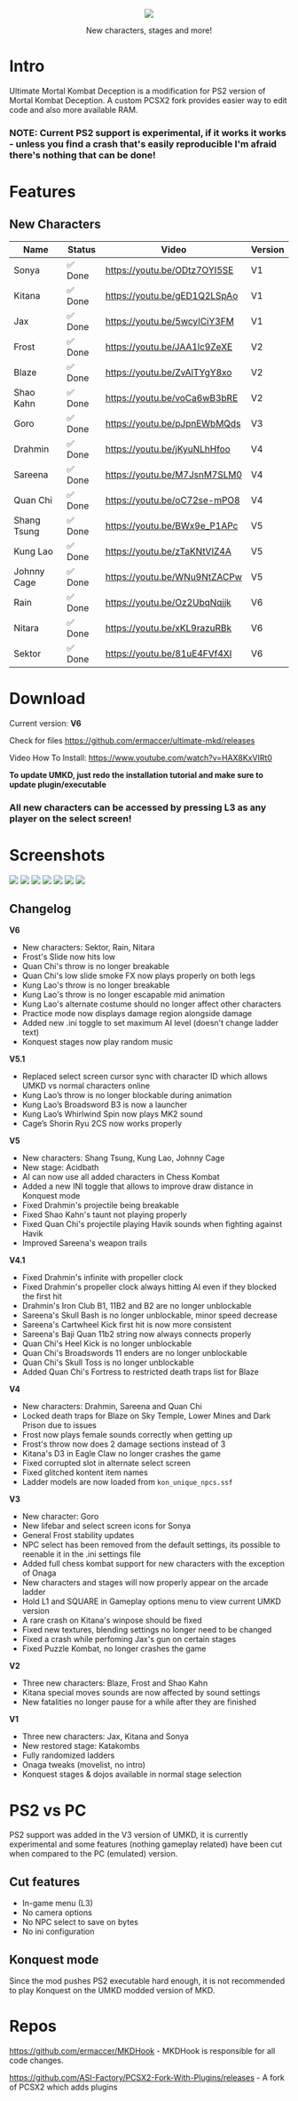 ﻿<p align="center"><img src=https://i.imgur.com/Hjf4Gsg.png></p>

<p align="center">New characters, stages and more!</p>


# Intro

Ultimate Mortal Kombat Deception is a modification for PS2 version of Mortal Kombat Deception. A custom PCSX2 fork provides easier way to edit code and also more available RAM.

### NOTE: Current PS2 support is experimental, if it works it works - unless you find a crash that's easily reproducible I'm afraid there's nothing that can be done!


# Features

## New Characters

| Name | Status | Video | Version |
|       ---       |       ---       |      ---       |      ---       |
| Sonya | ✅ Done | https://youtu.be/ODtz7OYI5SE | V1|
| Kitana | ✅ Done | https://youtu.be/gED1Q2LSpAo |V1|
| Jax | ✅ Done | https://youtu.be/5wcyICiY3FM |V1|
| Frost | ✅ Done| https://youtu.be/JAA1lc9ZeXE |V2|
| Blaze | ✅ Done| https://youtu.be/ZvAlTYgY8xo |V2|
| Shao Kahn | ✅ Done | https://youtu.be/voCa6wB3bRE |V2|
| Goro | ✅ Done | https://youtu.be/pJpnEWbMQds |V3|
| Drahmin | ✅ Done| https://youtu.be/jKyuNLhHfoo |V4|
| Sareena | ✅ Done | https://youtu.be/M7JsnM7SLM0 |V4|
| Quan Chi | ✅ Done | https://youtu.be/oC72se-mPO8 |V4|
| Shang Tsung | ✅ Done | https://youtu.be/BWx9e_P1APc  |V5|
| Kung Lao | ✅ Done | https://youtu.be/zTaKNtVIZ4A  | V5|
| Johnny Cage | ✅ Done | https://youtu.be/WNu9NtZACPw | V5 |
| Rain | ✅ Done | https://youtu.be/Oz2UbqNqjjk  | V6 |
| Nitara | ✅ Done | https://youtu.be/xKL9razuRBk  | V6 |
| Sektor | ✅ Done | https://youtu.be/81uE4FVf4XI   | V6 |

# Download
Current version: **V6**

Check for files https://github.com/ermaccer/ultimate-mkd/releases

Video How To Install: https://www.youtube.com/watch?v=HAX8KxVIRt0


**To update UMKD, just redo the installation tutorial and make sure to update plugin/executable**

### All new characters can be accessed by pressing L3 as any player on the select screen!



# Screenshots
![](https://raw.githubusercontent.com/ermaccer/ultimate-mkd/master/img/1.jpg)
![](https://raw.githubusercontent.com/ermaccer/ultimate-mkd/master/img/2.jpg)
![](https://raw.githubusercontent.com/ermaccer/ultimate-mkd/master/img/3.jpg)
![](https://raw.githubusercontent.com/ermaccer/ultimate-mkd/master/img/4.jpg)
![](https://raw.githubusercontent.com/ermaccer/ultimate-mkd/master/img/5.jpg)
![](https://raw.githubusercontent.com/ermaccer/ultimate-mkd/master/img/6.jpg)
![](https://raw.githubusercontent.com/ermaccer/ultimate-mkd/master/img/7.jpg)

## Changelog

**V6**
- New characters: Sektor, Rain, Nitara
- Frost's Slide now hits low
- Quan Chi's throw is no longer breakable
- Quan Chi's low slide smoke FX now plays properly on both legs
- Kung Lao's throw is no longer breakable
- Kung Lao's throw is no longer escapable mid animation
- Kung Lao's alternate costume should no longer affect other characters
- Practice mode now displays damage region alongside damage
- Added new .ini toggle to set maximum AI level (doesn't change ladder text)
- Konquest stages now play random music

**V5.1**
- Replaced select screen cursor sync with character ID which allows UMKD vs normal characters online
- Kung Lao’s throw is no longer blockable during animation
- Kung Lao’s Broadsword B3 is now a launcher
- Kung Lao’s Whirlwind Spin now plays MK2 sound
- Cage’s Shorin Ryu 2CS now works properly

**V5**
- New characters: Shang Tsung, Kung Lao, Johnny Cage
- New stage: Acidbath
- AI can now use all added characters in Chess Kombat
- Added a new INI toggle that allows to improve draw distance in Konquest mode
- Fixed Drahmin's projectile being breakable
- Fixed Shao Kahn's taunt not playing properly
- Fixed Quan Chi's projectile playing Havik sounds when fighting against Havik
- Improved Sareena's weapon trails
  
**V4.1**
- Fixed Drahmin's infinite with propeller clock
- Fixed Drahmin's propeller clock always hitting AI even if they blocked the first hit
- Drahmin's Iron Club B1, 11B2 and B2 are no longer unblockable
- Sareena's Skull Bash is no longer unblockable, minor speed decrease
- Sareena's Cartwheel Kick first hit is now more consistent
- Sareena's Baji Quan 11b2 string now always connects properly
- Quan Chi's Heel Kick is no longer unblockable
- Quan Chi's Broadswords 11 enders are no longer unblockable 
- Quan Chi's Skull Toss is no longer unblockable
- Added Quan Chi's Fortress to restricted death traps list for Blaze    

**V4**
 - New characters: Drahmin, Sareena and Quan Chi
 - Locked death traps for Blaze on Sky Temple, Lower Mines and Dark Prison due to issues
 - Frost now plays female sounds correctly when getting up
 - Frost's throw now does 2 damage sections instead of 3
 - Kitana's D3 in Eagle Claw no longer crashes the game
 - Fixed corrupted slot in alternate select screen
 - Fixed glitched kontent item names
 - Ladder models are now loaded from `kon_unique_npcs.ssf`

**V3**
 - New character: Goro
 - New lifebar and select screen icons for Sonya
 - General Frost stability updates
 - NPC select has been removed from the default settings, its possible to reenable it in the .ini settings file
 - Added full chess kombat support for new characters with the exception of Onaga
 - New characters and stages will now properly appear on the arcade ladder  
 - Hold L1 and SQUARE in Gameplay options menu to view current UMKD version 
 - A rare crash on Kitana's winpose should be fixed
 - Fixed new textures, blending settings no longer need to be changed
 - Fixed a crash while perfoming Jax's gun on certain stages
 - Fixed Puzzle Kombat, no longer crashes the game

  
**V2**
 - Three new characters: Blaze, Frost and Shao Kahn
 - Kitana special moves sounds are now affected by sound settings
 - New fatalities no longer pause for a while after they are finished

**V1**
 - Three new characters: Jax, Kitana and Sonya
 - New restored stage: Katakombs
 - Fully randomized ladders
 - Onaga tweaks (movelist, no intro)
 - Konquest stages & dojos available in normal stage selection


# PS2 vs PC
PS2 support was added in the V3 version of UMKD, it is currently experimental and some features (nothing gameplay related) have been cut when compared to the PC (emulated) version.

## Cut features
- In-game menu (L3)
- No camera options
- No NPC select to save on bytes
- No ini configuration


## Konquest mode

Since the mod pushes PS2 executable hard enough, it is not recommended to play Konquest on the UMKD modded version of MKD.

# Repos
https://github.com/ermaccer/MKDHook - MKDHook is responsible for all code changes.

https://github.com/ASI-Factory/PCSX2-Fork-With-Plugins/releases - A fork of PCSX2 which adds plugins